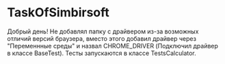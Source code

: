 # TaskOfSimbirsoft

Добрый день!
Не добавлял папку с драйвером из-за возможных отличий версий браузера, вместо этого добавил драйвер через "Переменнные среды" и назвал CHROME_DRIVER (Подключил драйвер в классе BaseTest).
Тесты запускаются в классе TestsCalculator.

